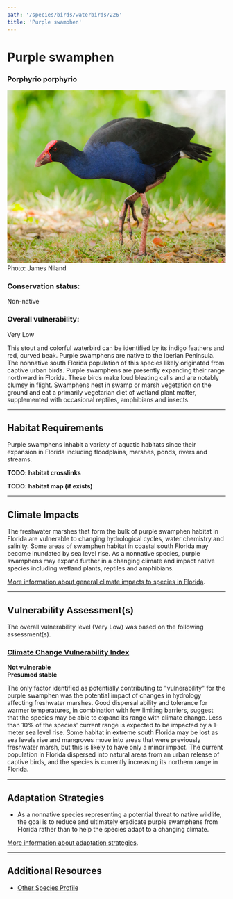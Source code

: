 ```yaml
---
path: '/species/birds/waterbirds/226'
title: 'Purple swamphen'
---
```


# Purple swamphen

### Porphyrio porphyrio

<div id="TopSection">

<div class="header-photo"><img src="226.jpg" alt="Photo for Purple swamphen"/>
<figcaption>Photo: James Niland</figcaption></div>

<div>

### Conservation status:

Non-native

### Overall vulnerability:

Very Low

</div>
</div>

This stout and colorful waterbird can be identified by its indigo feathers and red, curved beak.  Purple swamphens are native to the Iberian Peninsula.  The nonnative south Florida population of this species likely originated from captive urban birds.  Purple swamphens are presently expanding their range northward in Florida.  These birds make loud bleating calls and are notably clumsy in flight.  Swamphens nest in swamp or marsh vegetation on the ground and eat a primarily vegetarian diet of wetland plant matter, supplemented with occasional reptiles, amphibians and insects.

<hr />

## Habitat Requirements



Purple swamphens inhabit a variety of aquatic habitats since their expansion in Florida including floodplains, marshes, ponds, rivers and streams.

**TODO: habitat crosslinks**

**TODO: habitat map (if exists)**

<hr />

## Climate Impacts

The freshwater marshes that form the bulk of purple swamphen habitat in Florida are vulnerable to changing hydrological cycles, water chemistry and salinity.  Some areas of swamphen habitat in coastal south Florida may become inundated by sea level rise.  As a nonnative species, purple swamphens may expand further in a changing climate and impact native species including wetland plants, reptiles and amphibians.

[More information about general climate impacts to species in Florida](/impacts/species).



<hr />

## Vulnerability Assessment(s)

The overall vulnerability level (Very Low) was based on the following assessment(s).
#### 
<div class="vulnerability-header">
<h3><a href="/impacts/vulnerability/ccvi">Climate Change Vulnerability Index</a></h3>
<b class="not">Not vulnerable <br/> Presumed stable</b>
</div> 

The only factor identified as potentially contributing to "vulnerability" for the purple swamphen was the potential impact of changes in hydrology affecting freshwater marshes.  Good dispersal ability and tolerance for warmer temperatures, in combination with few limiting barriers, suggest that the species may be able to expand its range with climate change.  Less than 10% of the species' current range is expected to be impacted by a 1-meter sea level rise. Some habitat in extreme south Florida may be lost as sea levels rise and mangroves move into areas that were previously freshwater marsh, but this is likely to have only a minor impact.  The current population in Florida dispersed into natural areas from an urban release of captive birds, and the species is currently increasing its northern range in Florida.


<hr />

## Adaptation Strategies

- As a nonnative species representing a potential threat to native wildlife, the goal is to reduce and ultimately eradicate purple swamphens from Florida rather than to help the species adapt to a changing climate.

[More information about adaptation strategies](/strategies).

<hr />


## Additional Resources

- [Other Species Profile](http://ufdcimages.uflib.ufl.edu/IR/00/00/34/26/00001/UW31500.pdf)
